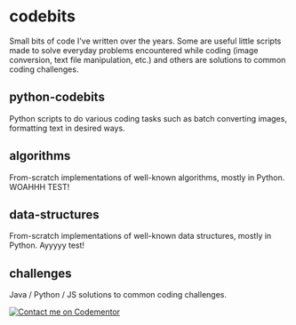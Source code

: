 # codebits
Small bits of code I've written over the years. Some are useful little scripts made to solve everyday problems encountered while coding (image conversion, text file manipulation, etc.) and others are solutions to common coding challenges.

## python-codebits
Python scripts to do various coding tasks such as batch converting images, formatting text in desired ways.

## algorithms
From-scratch implementations of well-known algorithms, mostly in Python. WOAHHH TEST!

## data-structures
From-scratch implementations of well-known data structures, mostly in Python. Ayyyyy test!

## challenges
Java / Python / JS solutions to common coding challenges.

[![Contact me on Codementor](https://www.codementor.io/m-badges/firas.sattar/im-a-cm-g.svg)](https://www.codementor.io/@firas.sattar?refer=badge)
